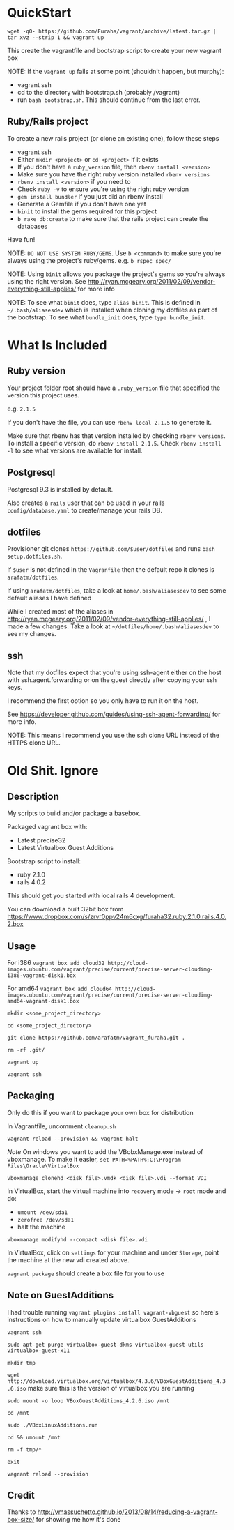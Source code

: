 
# QuickStart


`wget -qO- https://github.com/Furaha/vagrant/archive/latest.tar.gz | tar xvz --strip 1 && vagrant up`

This create the vagrantfile and bootstrap script to create your new vagrant box

NOTE: If the `vagrant up` fails at some point (shouldn't happen, but murphy):
- vagrant ssh
- cd to the directory with bootstrap.sh (probably /vagrant)
- run `bash bootstrap.sh`.
This should continue from the last error.

## Ruby/Rails project

To create a new rails project (or clone an existing one), follow these steps
- vagrant ssh
- Either `mkdir <project>` or `cd <project>` if it exists
- If you don't have a `ruby_version` file, then `rbenv install <version>`
- Make sure you have the right ruby version installed `rbenv versions`
- `rbenv install <version>` if you need to
- Check `ruby -v` to ensure you're using the right ruby version
- `gem install bundler` if you just did an rbenv install
- Generate a Gemfile if you don't have one yet
- `binit` to install the gems required for this project
- `b rake db:create` to make sure that the rails project can create the databases

Have fun!

NOTE: `DO NOT USE SYSTEM RUBY/GEMS`. Use `b <command>` to make sure you're
always using the project's ruby/gems. e.g. `b rspec spec/`

NOTE: Using `binit` allows you package the project's gems so you're always
using the right version. See
http://ryan.mcgeary.org/2011/02/09/vendor-everything-still-applies/ for more
info

NOTE: To see what `binit` does, type `alias binit`. This is defined in
`~/.bash/aliasesdev` which is installed when cloning my dotfiles as part of the
bootstrap. To see what `bundle_init` does, type `type bundle_init`.

# What Is Included

## Ruby version

Your project folder root should have a `.ruby_version` file that specified the
version this project uses.

e.g. `2.1.5`

If you don't have the file, you can use `rbenv local 2.1.5` to generate it.

Make sure that rbenv has that version installed by checking `rbenv versions`.
To install a specific version, do `rbenv install 2.1.5`. Check `rbenv install
-l` to see what versions are available for install.

## Postgresql

Postgresql 9.3 is installed by default.

Also creates a `rails` user that can be used in your rails
`config/database.yaml` to create/manage your rails DB.

## dotfiles

Provisioner git clones `https://github.com/$user/dotfiles` and runs `bash
setup.dotfiles.sh`.

If `$user` is not defined in the `Vagranfile` then the default repo it clones is `arafatm/dotfiles`.

If using `arafatm/dotfiles`, take a look at `home/.bash/aliasesdev` to see some
default aliases I have defined

While I created most of the aliases in  http://ryan.mcgeary.org/2011/02/09/vendor-everything-still-applies/ , I made a few changes. Take a look at `~/dotfiles/home/.bash/aliasesdev` to see my changes.

## ssh

Note that my dotfiles expect that you're using ssh-agent either on the host with ssh.agent.forwarding or on the guest directly after copying your ssh keys.

I recommend the first option so you only have to run it on the host.

See https://developer.github.com/guides/using-ssh-agent-forwarding/ for more info. 

NOTE: This means I recommend you use the ssh clone URL instead of the HTTPS clone URL. 


# Old Shit. Ignore

## Description

My scripts to build and/or package a basebox.

Packaged vagrant box with:
- Latest precise32
- Latest Virtualbox Guest Additions

Bootstrap script to install:
- ruby 2.1.0
- rails 4.0.2

This should get you started with local rails 4 development.

You can download a built 32bit box from https://www.dropbox.com/s/zrvr0ppv24m6cxg/furaha32.ruby.2.1.0.rails.4.0.2.box

## Usage

For i386 `vagrant box add cloud32 http://cloud-images.ubuntu.com/vagrant/precise/current/precise-server-cloudimg-i386-vagrant-disk1.box` 

For amd64 `vagrant box add cloud64 http://cloud-images.ubuntu.com/vagrant/precise/current/precise-server-cloudimg-amd64-vagrant-disk1.box`

`mkdir <some_project_directory>`

`cd <some_project_directory>`

`git clone https://github.com/arafatm/vagrant_furaha.git .`

`rm -rf .git/`

`vagrant up`

`vagrant ssh`

## Packaging

Only do this if you want to package your own box for distribution

In Vagrantfile, uncomment `cleanup.sh`

`vagrant reload --provision && vagrant halt`

*Note* On windows you want to add the VBobxManage.exe instead
of vboxmanage. To make it easier, `set PATH=%PATH%;C:\Program
Files\Oracle\VirtualBox` 

`vboxmanage clonehd <disk file>.vmdk <disk file>.vdi --format VDI`

In VirtualBox, start the virtual machine into `recovery` mode -> `root` mode
and do:
- `umount /dev/sda1`
- `zerofree /dev/sda1`
- halt the machine

`vboxmanage modifyhd --compact <disk file>.vdi`

In VirtualBox, click on `settings` for your machine and under
`Storage`, point the machine at the new vdi created above.

`vagrant package` should create a box file for you to use 

## Note on GuestAdditions

I had trouble running `vagrant plugins install vagrant-vbguest` so here's
instructions on how to manually update virtualbox GuestAdditions

`vagrant ssh`

`sudo apt-get purge virtualbox-guest-dkms virtualbox-guest-utils virtualbox-guest-x11`

`mkdir tmp`

`wget http://download.virtualbox.org/virtualbox/4.3.6/VBoxGuestAdditions_4.3.6.iso`
make sure this is the version of virtualbox you are running

`sudo mount -o loop VBoxGuestAdditions_4.2.6.iso /mnt`

`cd /mnt`

`sudo ./VBoxLinuxAdditions.run`

`cd && umount /mnt`

`rm -f tmp/*`

`exit`

`vagrant reload --provision`

## Credit

Thanks to http://vmassuchetto.github.io/2013/08/14/reducing-a-vagrant-box-size/
for showing me how it's done

